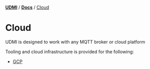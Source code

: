 [**UDMI**](../../) / [**Docs**](../) / [Cloud](./)

# Cloud

UDMI is designed to work with any MQTT broker or cloud platform

Tooling and cloud infrastructure is provided for the following:
- [GCP](gcp/)
